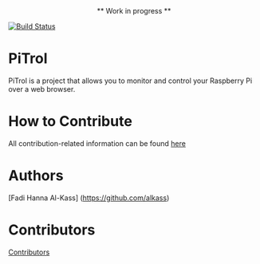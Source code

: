 
<div style="text-align:center">** Work in progress **</div>

[![Build Status](https://travis-ci.org/AlKass/PiTrol.svg?branch=master)](https://travis-ci.org/AlKass/PiTrol)

# PiTrol
PiTrol is a project that allows you to monitor and control your Raspberry Pi over a web browser.

# How to Contribute
All contribution-related information can be found [here](Contribution.md)


# Authors
[Fadi Hanna Al-Kass] (https://github.com/alkass)

# Contributors
[Contributors](CONTRIBUTORS.md)
